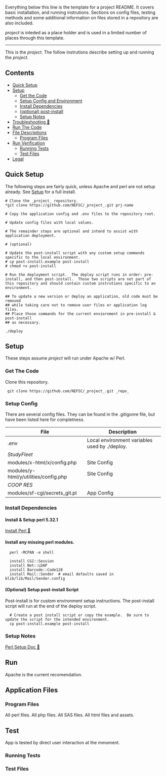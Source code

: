 Everything below this line is the template for a project README.  It covers basic installation, and running instrutions.  Sections on config files, testing methods and some additional information on files stored in a repository are also included.

*_project_* is inteded as a place holder and is used in a limited number of places through this template.

---------------------------------------------------------------------------

This is the _project_.  The follow instrutions describe setting up and running the _project_.

 ## Contents

- [Quick Setup](#quick-setup)
- [Setup](#setup)
   - [Get the Code](#get-the-code)
   - [Setup Config and Environment](#setup-config)
   - [Install Dependencies](#install-dependencies)
   - [(optional) post-install](#optional-setup-post-install-script)
   - [Setup Notes](#setup-notes)
- [Troubleshooting :link:](./common-errors.md)
- [Run The Code](#run)
- [File Descriptions](#application-files)
   - [Program Files](#program-files)
- [Run Verification](#test)
   - [Running Tests](#running-tests)
   - [Test Files](#test-files)
- [Legal](#legal)


## Quick Setup
The following steps are fairly quick, unless Apache and perl are not setup already.  See [Setup](#setup) for a full install.

```
# Clone the _project_ repository.
*git clone https://github.com/NEFSC/_project_.git prj-name

# Copy the application config and .env files to the repository root.

# Update config files with local values.

# The remainder steps are optional and intend to assist with application deployment.

# (optional)

# Update the post-install script with any custom setup commands specific to the local environment.
# cp post-install.example post-install
# chmod +x post-install

# Run the deployment script.  The deploy script runs in order: pre-install, and then post-install.  Those two scripts are not part of this repository and should contain custom instrutions specific to an environment.

## To update a new version or deploy an application, old code must be removed
## while taking care not to remove user files or application log files.
## Place those commands for the current enviornment in pre-install & post-install
## as necessary.

./deploy
```

## Setup
These steps assume _project_ will run under Apache w/ Perl.

### Get The Code
Clone this repository.

``` git clone https://github.com/NEFSC/_project_.git _repo_```

### Setup Config
There are several config files.  They can be found in the .gitigonre file, but have been listed here for completness.

File | Description
-- | --
.env | Local environment variables used by ./deploy.
*StudyFleet* |
modules/x-html/x/config.php | Site Config
modules/y-html/y/utilities/config.php | Site Config
*COOP RES* |
modules/sf-cgi/secrets_git.pl | App Config


### Install Dependencies

#### Install & Setup perl 5.32.1
[Install Perl :link:](../../../../TGillispie/language-notes/blob/main/lang/perl/README.md#install-perl)

#### Install any missing perl modules.
```
  perl -MCPAN -e shell

  install CGI::Session
  install Net::LDAP
  install Barcode::Code128
  install Mail::Sender  # email defaults saved in blib/lib/Mail/Sender.config
```

#### (Optional) Setup post-install Script
Post-install is for custom environment setup instructions.  The post-install script will run at the end of the deploy script.
```
  # Create a post install script or copy the example.  Be sure to update the script for the intended environment.
  cp post-install.example post-install
```

### Setup Notes
[Perl Setup Doc :link:](../../../../TGillispie/language-notes/blob/main/lang/perl/README.md#setup-support)


## Run
Apache is the current recomendation.


## Application Files
### Program Files
All perl files.
All php files.
All SAS files.
All html files and assets.


## Test
App is tested by direct user interaction at the mmoment.
### Running Tests
### Test Files

